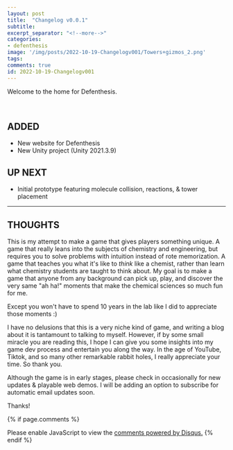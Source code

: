 ```yaml
---
layout: post
title:  "Changelog v0.0.1"
subtitle: 
excerpt_separator: "<!--more-->"
categories: 
- defenthesis
image: '/img/posts/2022-10-19-Changelogv001/Towers+gizmos_2.png'
tags:
comments: true
id: 2022-10-19-Changelogv001
---
```


Welcome to the home for Defenthesis. 

<!--more-->
<br>

## ADDED
- New website for Defenthesis
- New Unity project (Unity 2021.3.9)

## UP NEXT
- Initial prototype featuring molecule collision, reactions, & tower placement

---  

## THOUGHTS
This is my attempt to make a game that gives players something unique. A game that really leans into the subjects of chemistry and engineering, but requires you to solve problems with intuition instead of rote memorization. A game that teaches you what it's like to _think_ like a chemist, rather than learn what chemistry students are taught to think about. My goal is to make a game that anyone from any background can pick up, play, and discover the very same "ah ha!" moments that make the chemical sciences so much fun for me. 

Except you won't have to spend 10 years in the lab like I did to appreciate those moments :)

I have no delusions that this is a very niche kind of game, and writing a blog about it is tantamount to talking to myself. However, if by some small miracle you are reading this, I hope I can give you some insights into my game dev process and entertain you along the way. In the age of YouTube, Tiktok, and so many other remarkable rabbit holes, I really appreciate your time. So thank you.

Although the game is in early stages, please check in occasionally for new updates & playable web demos. 
I will be adding an option to subscribe for automatic email updates soon. 

Thanks!




{% if page.comments %}
<div id="disqus_thread"></div>
<script>
    /**
    *  RECOMMENDED CONFIGURATION VARIABLES: EDIT AND UNCOMMENT THE SECTION BELOW TO INSERT DYNAMIC VALUES FROM YOUR PLATFORM OR CMS.
    *  LEARN WHY DEFINING THESE VARIABLES IS IMPORTANT: https://disqus.com/admin/universalcode/#configuration-variables    */
    var disqus_config = function () {
    this.page.url = "{{ site.url }}{{ page.url }}";  // Replace PAGE_URL with your page's canonical URL variable
    this.page.identifier = "{{ page.id }}"; // Replace PAGE_IDENTIFIER with your page's unique identifier variable
    };
    (function() { // DON'T EDIT BELOW THIS LINE
    var d = document, s = d.createElement('script');
    s.src = 'https://https-lowyieldgames-github-io-defenthesis.disqus.com/embed.js';
    s.setAttribute('data-timestamp', +new Date());
    (d.head || d.body).appendChild(s);
    })();    
</script>
<noscript>Please enable JavaScript to view the <a href="https://disqus.com/?ref_noscript">comments powered by Disqus.</a></noscript>
{% endif %}